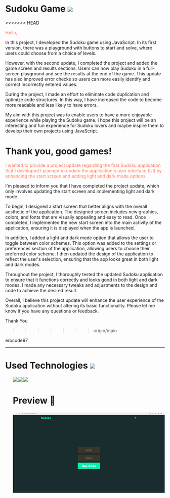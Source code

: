 <h1>
 Sudoku Game <img src="https://www.shareicon.net/data/32x32/2016/03/11/332663_sudoku_70x70.png">
</h1>
<<<<<<< HEAD
<p style="color: #FF7A59">
Hello,

In this project, I developed the Sudoku game using JavaScript. In its first version, there was a playground with buttons to start and solve, where users could choose from a choice of levels.

However, with the second update, I completed the project and added the game screen and results sections. Users can now play Sudoku in a full-screen playground and see the results at the end of the game. This update has also improved error checks so users can more easily identify and correct incorrectly entered values.

During the project, I made an effort to eliminate code duplication and optimize code structures. In this way, I have increased the code to become more readable and less likely to have errors.

My aim with this project was to enable users to have a more enjoyable experience while playing the Sudoku game. I hope this project will be an interesting and fun experience for Sudoku lovers and maybe inspire them to develop their own projects using JavaScript.

Thank you, good games!
=======
<p style="color: #FF7A59">I wanted to provide a project update regarding the first Sudoku application that I developed.I planned to update the application's user interface (UI) by enhancing the start screen and adding light and dark mode options.

I'm pleased to inform you that I have completed the project update, which only involves updating the start screen and implementing light and dark mode.

To begin, I designed a start screen that better aligns with the overall aesthetic of the application. The designed screen includes new graphics, colors, and fonts that are visually appealing and easy to read. Once completed, I implemented the new start screen into the main activity of the application, ensuring it is displayed when the app is launched.

In addition, I added a light and dark mode option that allows the user to toggle between color schemes. This option was added to the settings or preferences section of the application, allowing users to choose their preferred color scheme. I then updated the design of the application to reflect the user's selection, ensuring that the app looks great in both light and dark modes.

Throughout the project, I thoroughly tested the updated Sudoku application to ensure that it functions correctly and looks good in both light and dark modes. I made any necessary tweaks and adjustments to the design and code to achieve the desired result.

Overall, I believe this project update will enhance the user experience of the Sudoku application without altering its basic functionality. Please let me know if you have any questions or feedback.

Thank You
>>>>>>> origin/main

erocode97 
<p>
<hr>
<h1>Used Technologies <img src="https://www.shareicon.net/data/32x32/2015/11/13/671566_tools_512x512.png"></h1>
<ul>
<img src="https://www.shareicon.net/data/64x64/2015/08/03/79381_html_512x512.png"><img src="https://www.shareicon.net/data/64x64/2015/08/31/93779_css3_512x512.png"><img src="https://www.shareicon.net/data/64x64/2016/12/19/863723_code_512x512.png"

<hr>
<h1>
 Preview 🎥
</h1>

<img src="startscreen.gif">

